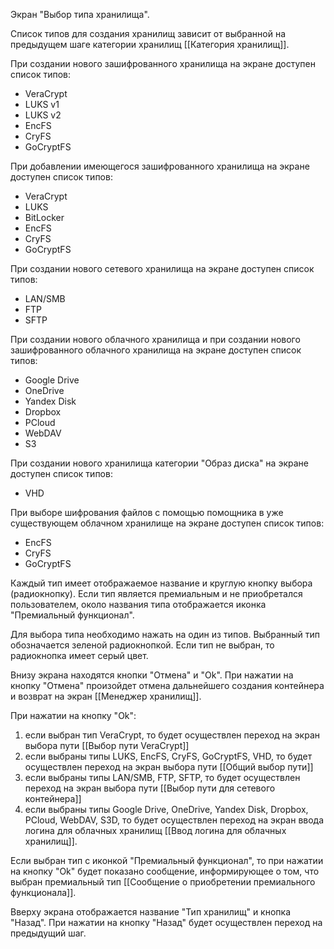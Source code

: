Экран "Выбор типа хранилища".

Список типов для создания хранилищ зависит от выбранной на предыдущем шаге категории хранилищ [[Категория хранилищ]].  

При создании нового зашифрованного хранилища на экране доступен список типов:
* VeraCrypt
* LUKS v1
* LUKS v2
* EncFS
* CryFS
* GoCryptFS

При добавлении имеющегося зашифрованного хранилища на экране доступен список типов:
* VeraCrypt
* LUKS
* BitLocker
* EncFS
* CryFS
* GoCryptFS

При создании нового сетевого хранилища на экране доступен список типов:
* LAN/SMB
* FTP
* SFTP

При создании нового облачного хранилища и при создании нового зашифрованного облачного хранилища на экране доступен список типов:
* Google Drive
* OneDrive
* Yandex Disk
* Dropbox
* PCloud
* WebDAV
* S3

При создании нового хранилища категории "Образ диска" на экране доступен список типов:
* VHD

При выборе шифрования файлов с помощью помощника в уже существующем облачном хранилище на экране доступен список типов:
* EncFS
* CryFS
* GoCryptFS

Каждый тип имеет отображаемое название и круглую кнопку выбора (радиокнопку). Если тип является премиальным и не приобретался пользователем, около названия типа отображается иконка "Премиальный функционал".

Для выбора типа необходимо нажать на один из типов. Выбранный тип обозначается зеленой радиокнопкой. Если тип не выбран, то радиокнопка имеет серый цвет.

Внизу экрана находятся кнопки "Отмена" и "Ok".
При нажатии на кнопку "Отмена" произойдет отмена дальнейшего создания контейнера и возврат на экран [[Менеджер хранилищ]].

При нажатии на кнопку "Ok":
1) если выбран тип VeraCrypt, то будет осуществлен переход на экран выбора пути [[Выбор пути VeraCrypt]]
2) если выбраны типы LUKS, EncFS, CryFS, GoCryptFS, VHD, то будет осуществлен переход на экран выбора пути [[Общий выбор пути]]
3) если выбраны типы LAN/SMB, FTP, SFTP, то будет осуществлен переход на экран выбора пути [[Выбор пути для сетевого контейнера]]
4) если выбраны типы Google Drive, OneDrive, Yandex Disk, Dropbox, PCloud, WebDAV, S3D, то будет осуществлен переход на экран ввода логина для облачных хранилищ [[Ввод логина для облачных хранилищ]].

Если выбран тип с иконкой "Премиальный функционал", то при нажатии на кнопку "Ok" будет показано сообщение, информирующее о том, что выбран премиальный тип [[Сообщение о приобретении премиального функционала]].

Вверху экрана отображается название "Тип хранилищ" и кнопка "Назад". При нажатии на кнопку "Назад" будет осуществлен переход на предыдущий шаг.